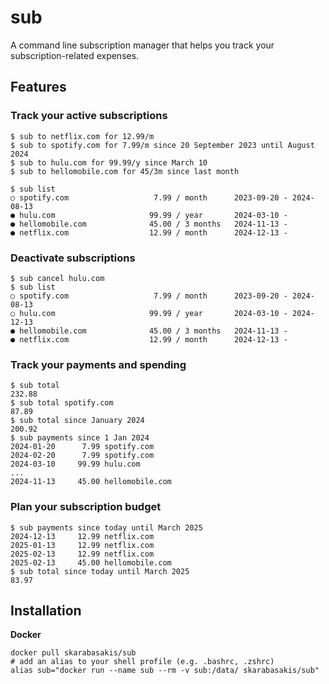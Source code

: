 # sub

A command line subscription manager that helps you track your subscription-related expenses.

## Features

### Track your active subscriptions

```shell
$ sub to netflix.com for 12.99/m
$ sub to spotify.com for 7.99/m since 20 September 2023 until August 2024
$ sub to hulu.com for 99.99/y since March 10
$ sub to hellomobile.com for 45/3m since last month

$ sub list
○ spotify.com                   7.99 / month      2023-09-20 - 2024-08-13
● hulu.com                     99.99 / year       2024-03-10 -
● hellomobile.com              45.00 / 3 months   2024-11-13 -
● netflix.com                  12.99 / month      2024-12-13 -
```

### Deactivate subscriptions

```shell
$ sub cancel hulu.com
$ sub list
○ spotify.com                   7.99 / month      2023-09-20 - 2024-08-13
○ hulu.com                     99.99 / year       2024-03-10 - 2024-12-13
● hellomobile.com              45.00 / 3 months   2024-11-13 -
● netflix.com                  12.99 / month      2024-12-13 -
```

### Track your payments and spending

```shell
$ sub total
232.88
$ sub total spotify.com
87.89
$ sub total since January 2024
200.92
$ sub payments since 1 Jan 2024
2024-01-20      7.99 spotify.com
2024-02-20      7.99 spotify.com
2024-03-10     99.99 hulu.com
...
2024-11-13     45.00 hellomobile.com
```

### Plan your subscription budget

```shell
$ sub payments since today until March 2025
2024-12-13     12.99 netflix.com
2025-01-13     12.99 netflix.com
2025-02-13     12.99 netflix.com
2025-02-13     45.00 hellomobile.com
$ sub total since today until March 2025
83.97
```

## Installation

**Docker**

```shell
docker pull skarabasakis/sub
# add an alias to your shell profile (e.g. .bashrc, .zshrc)
alias sub="docker run --name sub --rm -v sub:/data/ skarabasakis/sub"
```
